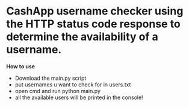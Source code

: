 # **CashApp username checker using the HTTP status code response to determine the availability of a username.**


**How to use**

- Download the main.py script
- put usernames u want to check for in users.txt
- open cmd and run python main.py
- all the available users will be printed in the console!

